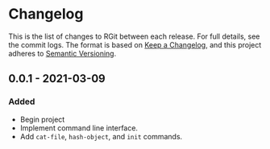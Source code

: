 # Changelog

This is the list of changes to RGit between each release. For full details, see
the commit logs. The format is based on [Keep a
Changelog](https://keepachangelog.com/en/1.0.0/), and this project adheres to
[Semantic Versioning](https://semver.org/spec/v2.0.0.html).

## 0.0.1 - 2021-03-09

### Added

- Begin project
- Implement command line interface.
- Add `cat-file`, `hash-object`, and `init` commands.
